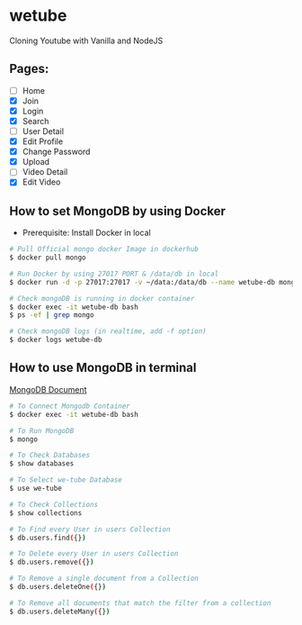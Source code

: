 # wetube

Cloning Youtube with Vanilla and NodeJS

## Pages:

- [ ] Home
- [x] Join
- [x] Login
- [x] Search
- [ ] User Detail
- [x] Edit Profile
- [x] Change Password
- [x] Upload
- [ ] Video Detail
- [x] Edit Video

## How to set MongoDB by using Docker

- Prerequisite: Install Docker in local

```bash
# Pull Official mongo docker Image in dockerhub
$ docker pull mongo

# Run Docker by using 27017 PORT & /data/db in local
$ docker run -d -p 27017:27017 -v ~/data:/data/db --name wetube-db mongo

# Check mongoDB is running in docker container
$ docker exec -it wetube-db bash
$ ps -ef | grep mongo

# Check mongoDB logs (in realtime, add -f option)
$ docker logs wetube-db
```

## How to use MongoDB in terminal

[MongoDB Document](https://docs.mongodb.com/manual/core/document)

```bash
# To Connect Mongodb Container
$ docker exec -it wetube-db bash

# To Run MongoDB
$ mongo

# To Check Databases
$ show databases

# To Select we-tube Database
$ use we-tube

# To Check Collections
$ show collections

# To Find every User in users Collection
$ db.users.find({})

# To Delete every User in users Collection
$ db.users.remove({})

# To Remove a single document from a Collection
$ db.users.deleteOne({})

# To Remove all documents that match the filter from a collection
$ db.users.deleteMany({})
```
